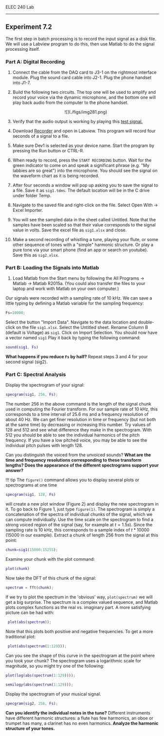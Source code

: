 ELEC 240 Lab

------------------------------------------------------------------------

Experiment 7.2
--------------

The first step in batch processing is to record the input signal as a disk
file. We will use a Labview program to do this, then use Matlab to do the
signal processing itself.

### Part A: Digital Recording

1. Connect the cable from the DAQ card to J3-1 on the rightmost interface
   module. Plug the sound card cable into J2-1. Plug the phone handset into
   J1-7.

2. Build the following two circuits. The top one will be used to amplify and
   record your voice via the dynamic microphone, and the bottom one will play
   back audio from the computer to the phone handset.

    <center>
    ![](./figs/img281.png)
    </center>

3. Verify that the audio output is working by playing this [test
   signal.](./signals/sine.au)

4. Download [Recorder](./labview/Recorder.vi) and open in Labview. This program
   will record four seconds of a signal to a file.

5. Make sure Dev1 is selected as your device name. Start the program by
   pressing the Run button or CTRL-R.

6. When ready to record, press the `START RECORDING` button. Wait for the green
   indicator to come on and speak a significant phrase (e.g. "My labbies are so
   great") into the microphone. You should see the signal on the waveform chart
   as it is being recorded.

7. After four seconds a window will pop up asking you to save the signal to a
   file. Save it as `sig1.tdms`. The default location will be in the C drive
   under folder Temp.

8. Navigate to the saved file and right-click on the file. Select Open With
   $\rightarrow$  Excel Importer.

9. You will see the sampled data in the sheet called Untitled. Note that the
   samples have been scaled so that their value corresponds to the signal value
   in volts. Save the excel file as `sig1.xlsx` and close.

10. Make a second recording of whistling a tune, playing your flute, or some
    other sequence of tones with a "simple" harmonic structure. Or play a pure
    tone via your smart phone (find an app or search on youtube).  Save this as
    `sig2.xlsx`.

### Part B: Loading the Signals into Matlab

1. Load Matlab from the Start menu by following the All Programs  $\rightarrow$
   Matlab  $\rightarrow$  Matlab R2015a. (You could also transfer the files to
   your laptop and work with Matlab on your own computer.)

Our signals were recorded with a sampling rate of 10 kHz. We can save a
little typing by defining a Matlab variable for the sampling frequency:

```matlab
Fs=10000; 
```

Select the button "Import Data". Navigate to the data location and double-click
on the file `sig1.xlsx`. Select the Untitled sheet. Rename Column B (default is
Voltage) as `sig1`. Click on Import Selection. You should now have a vector
named `sig1` Play it back by typing the following command: 

```matlab
sound(sig1, Fs)
```

**What happens if you reduce `Fs` by half?** Repeat steps 3 and 4 for your
second signal (sig2). 

### Part C: Spectral Analysis 

Display the spectrogram of your signal: 

```matlab
specgram(sig1, 256, Fs);
```

The number 256 in the above command is the length of the signal chunk used in
computing the Fourier transform.  For our sample rate of 10 kHz, this
corresponds to a time interval of 25.6 ms and a frequency resolution of about
40 Hz. We can get finer resolution in time or frequency (but not both at the
same time) by decreasing or increasing this number. Try values of 128 and 512
and see what difference they make in the spectrogram. With 512 you should be
able to see the individual harmonics of the pitch frequency. If you have a low
pitched voice, you may be able to see the individual pitch pulses with length 128. 

Can you distinguish the voiced from the unvoiced sounds? **What are the
time and frequency resolutions corresponding to these transform lengths? Does
the appearance of the different spectrograms support your answer?** 

!!! tip
    The `figure()` command allows you to display several plots or spectrograms
    at one time


```matlab
specgram(sig1, 128, Fs)
```

will create a new plot window (Figure 2) and display the new spectrogram in it.
To go back to Figure 1, just type `figure(1)`. The spectrogram is simply a
concatenation of the spectra of individual chunks of the signal, which we can
compute individually. Use the time scale on the spectrogram to find a strong
voiced region of the signal (say, for example at $t=1.5s$). Since the sampling
rate is 10 kHz, this corresponds to a sample index of $t*10000$ ($15000$ in our
example). Extract a chunk of length 256 from the signal at this point: 

```matlab
chunk=sig1(15000:15255);
```

Examine your chunk with the plot command: 

```matlab
plot(chunk) 
```

Now take the DFT of this chunk of the signal: 

```matlab
spectrum = fft(chunk);
```

If we try to plot the spectrum in the 'obvious' way, `plot(spectrum)` we will
get a big surprise. The spectrum is a complex valued sequence, and Matlab plots
complex functions as the real vs. imaginary part. A more satisfying picture can
be had with: 

```matlab
 plot(abs(spectrum));
```

Note that this plots both positive and negative frequencies. To get a more
traditional plot: 

```matlab
 plot(abs(spectrum(1:129)));
```

Can you see the shape of this curve in the spectrogram at the point where you
took your chunk? The spectrogram uses a logarithmic scale for magnitude, so you
might try one of the following:

```matlab
plot(log(abs(spectrum(1:129))));
```

```matlab
semilogy(abs(spectrum(1:129)));
``` 

Display the spectrogram of your musical signal.

```matlab
specgram(sig2, 256, Fs);
```

**Can you identify the individual notes in the tune?** Different instruments
have different harmonic structures: a flute has few harmonics, an oboe or
trumpet has many, a clarinet has no even harmonics. **Analyze the harmonic
structure of your tones.**
